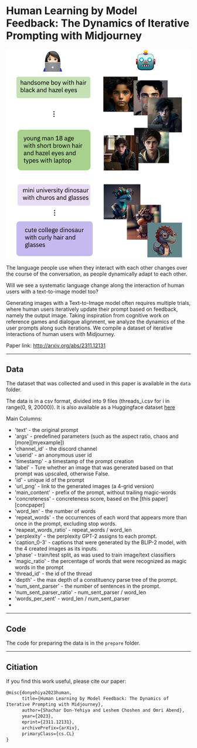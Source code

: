 # Human Learning by Model Feedback: The Dynamics of Iterative Prompting with Midjourney

<p align="center">
  <img src="assets/fig_1.jpeg" width=512px>
</p>

The language people use when they interact with each other changes over the course of the conversation, as people dynamically adapt to each other. 

Will we see a systematic language change along the interaction of human users with a text-to-image model too? 

Generating images with a Text-to-Image model often requires multiple trials, where human users iteratively update their prompt based on feedback, namely the output image. Taking inspiration from cognitive work on reference games and dialogue alignment, we analyze the dynamics of the user prompts along such iterations. We compile a dataset of iterative interactions of human users with Midjourney. 

Paper link: http://arxiv.org/abs/2311.12131

---

Data
---
The dataset that was collected and used in this paper is available in the `data` folder.

The data is in a csv format, divided into 9 files (threads_i.csv for i in range(0, 9, 20000)).
It is also available as a Huggingface dataset [here][hf_data]

[hf_data]: https://huggingface.co/datasets/shachardon/midjourney-threads "markdown huggingface_dataset"

Main Columns:
- 'text' - the original prompt
- 'args' - predefined parameters (such as the aspect ratio, chaos and [more][myexample])
- 'channel_id' - the discord channel
- 'userid' - an anonymous user id
- 'timestamp' - a timestamp of the prompt creation
- 'label' - Ture whether an image that was generated based on that prompt was upscaled, otherwise False.
- 'id' - unique id of the prompt
- 'url_png' - link to the generated images (a 4-grid version)
- 'main_content' - prefix of the prompt, without trailing magic-words
- 'concreteness' - concreteness score, based on the [this paper][concpaper] 
- 'word_len' - the number of words
- 'repeat_words' - the occurrences of each word that appears more than once in the prompt, excluding stop words.
- 'reapeat_words_ratio' - repeat_words / word_len
- 'perplexity' - the perplexity GPT-2 assigns to each prompt.
- 'caption_0-3' - captions that were generated by the BLIP-2 model, with the 4 created images as its inputs.
- 'phase' - train/test split, as was used to train image/text classifiers
- 'magic_ratio' - the percentage of words that were recognized as magic words in the prompt
- 'thread_id' - the id of the thread
- 'depth' - the max depth of a constituency parse tree of the prompt.
- 'num_sent_parser' - the number of sentences in the prompt.
- 'num_sent_parser_ratio' - num_sent_parser / word_len
- 'words_per_sent' - word_len / num_sent_parser
- 
---

Code
---
The code for preparing the data is in the `prepare` folder.

---

Citiation
---
If you find this work useful, please cite our paper:

```
@misc{donyehiya2023human,
      title={Human Learning by Model Feedback: The Dynamics of Iterative Prompting with Midjourney}, 
      author={Shachar Don-Yehiya and Leshem Choshen and Omri Abend},
      year={2023},
      eprint={2311.12131},
      archivePrefix={arXiv},
      primaryClass={cs.CL}
}
